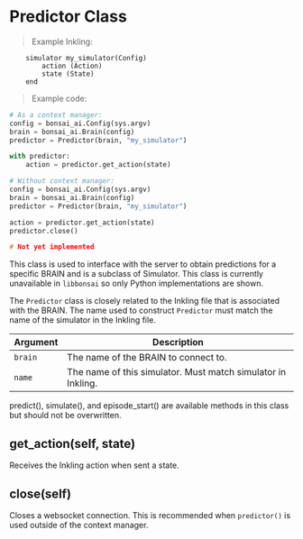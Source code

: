 # Predictor Class

> Example Inkling:

```inkling
    simulator my_simulator(Config)
        action (Action)
        state (State)
    end
```

> Example code:

```python
# As a context manager:
config = bonsai_ai.Config(sys.argv)
brain = bonsai_ai.Brain(config)
predictor = Predictor(brain, "my_simulator")

with predictor:
    action = predictor.get_action(state)

# Without context manager:
config = bonsai_ai.Config(sys.argv)
brain = bonsai_ai.Brain(config)
predictor = Predictor(brain, "my_simulator")

action = predictor.get_action(state)
predictor.close()
```

```cpp
# Not yet implemented
```

This class is used to interface with the server to obtain predictions for a specific BRAIN and
is a subclass of Simulator. This class is currently unavailable in `libbonsai` so only Python
implementations are shown.

The `Predictor` class is closely related to the Inkling file that is associated with the BRAIN.
The name used to construct `Predictor` must match the name of the simulator in the Inkling file.

| Argument | Description |
| ---      | ---         |
|`brain`   | The name of the BRAIN to connect to. |
|`name`    | The name of this simulator. Must match simulator in Inkling. |

<aside class="notice">
predict(), simulate(), and episode_start() are available methods in this class but should not be overwritten.
</aside>

## get_action(self, state)

Receives the Inkling action when sent a state.

## close(self)

Closes a websocket connection. This is recommended when `predictor()` is used outside of the context manager.
